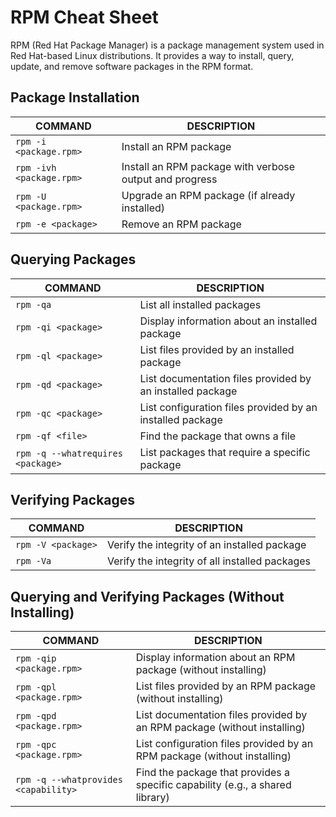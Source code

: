 # RPM Cheat Sheet

RPM (Red Hat Package Manager) is a package management system used in Red Hat-based Linux distributions. It provides a way to install, query, update, and remove software packages in the RPM format.

## Package Installation

COMMAND | DESCRIPTION
---|---
`rpm -i <package.rpm>` | Install an RPM package
`rpm -ivh <package.rpm>` | Install an RPM package with verbose output and progress
`rpm -U <package.rpm>` | Upgrade an RPM package (if already installed)
`rpm -e <package>` | Remove an RPM package

## Querying Packages

COMMAND | DESCRIPTION
---|---
`rpm -qa` | List all installed packages
`rpm -qi <package>` | Display information about an installed package
`rpm -ql <package>` | List files provided by an installed package
`rpm -qd <package>` | List documentation files provided by an installed package
`rpm -qc <package>` | List configuration files provided by an installed package
`rpm -qf <file>` | Find the package that owns a file
`rpm -q --whatrequires <package>` | List packages that require a specific package

## Verifying Packages

COMMAND | DESCRIPTION
---|---
`rpm -V <package>` | Verify the integrity of an installed package
`rpm -Va` | Verify the integrity of all installed packages

## Querying and Verifying Packages (Without Installing)

COMMAND | DESCRIPTION
---|---
`rpm -qip <package.rpm>` | Display information about an RPM package (without installing)
`rpm -qpl <package.rpm>` | List files provided by an RPM package (without installing)
`rpm -qpd <package.rpm>` | List documentation files provided by an RPM package (without installing)
`rpm -qpc <package.rpm>` | List configuration files provided by an RPM package (without installing)
`rpm -q --whatprovides <capability>` | Find the package that provides a specific capability (e.g., a shared library)

